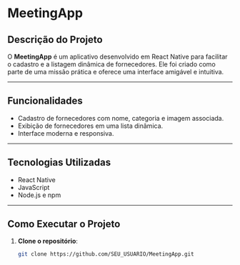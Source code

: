 # MeetingApp

## Descrição do Projeto
O **MeetingApp** é um aplicativo desenvolvido em React Native para facilitar o cadastro e a listagem dinâmica de fornecedores. Ele foi criado como parte de uma missão prática e oferece uma interface amigável e intuitiva.

---

## Funcionalidades
- Cadastro de fornecedores com nome, categoria e imagem associada.
- Exibição de fornecedores em uma lista dinâmica.
- Interface moderna e responsiva.

---

## Tecnologias Utilizadas
- React Native
- JavaScript
- Node.js e npm

---

## Como Executar o Projeto

1. **Clone o repositório**:
   ```bash
   git clone https://github.com/SEU_USUARIO/MeetingApp.git
